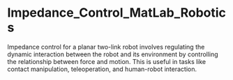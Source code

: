 # Impedance_Control_MatLab_Robotics
 Impedance control for a planar two-link robot involves regulating the dynamic interaction between the robot and its environment by controlling the relationship between force and motion. This is useful in tasks like contact manipulation, teleoperation, and human-robot interaction.
